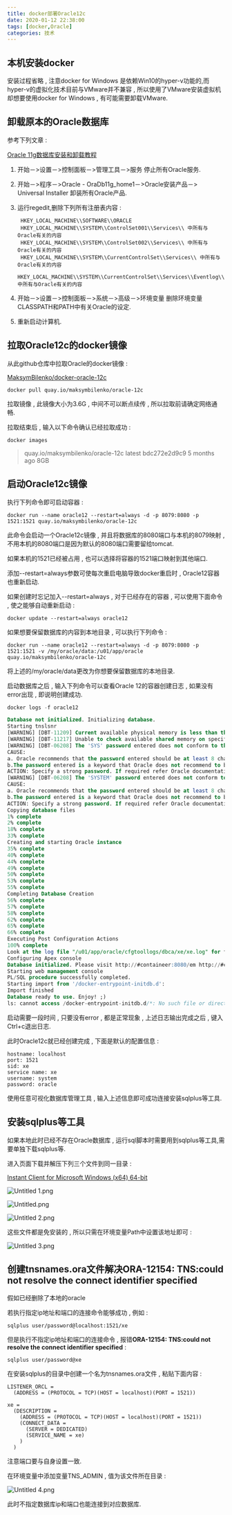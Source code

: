 ```yaml
---
title: docker部署Oracle12c
date: 2020-01-12 22:38:00
tags: [docker,Oracle]
categories: 技术
---
```


## 本机安装docker

安装过程省略 , 注意docker for Windows 是依赖Win10的hyper-v功能的,而hyper-v的虚拟化技术目前与VMware并不兼容 , 所以使用了VMware安装虚拟机却想要使用docker for Windows , 有可能需要卸载VMware.

## 卸载原本的Oracle数据库

参考下列文章 :

[Oracle 11g数据库安装和卸载教程](https://zhuanlan.zhihu.com/p/34256436)

1. 开始－>设置－>控制面板－>管理工具－>服务 停止所有Oracle服务.

2. 开始－>程序－>Oracle - OraDb11g_home1－>Oracle安装产品－> Universal Installer 卸装所有Oracle产品.

3. 运行regedit,删除下列所有注册表内容 :

   ```
    HKEY_LOCAL_MACHINE\\SOFTWARE\\ORACLE
    HKEY_LOCAL_MACHINE\\SYSTEM\\ControlSet001\\Services\\ 中所有与Oracle有关的内容
    HKEY_LOCAL_MACHINE\\SYSTEM\\ControlSet002\\Services\\ 中所有与Oracle有关的内容
    HKEY_LOCAL_MACHINE\\SYSTEM\\CurrentControlSet\\Services\\ 中所有与Oracle有关的内容
    HKEY_LOCAL_MACHINE\\SYSTEM\\CurrentControlSet\\Services\\Eventlog\\Application\\ 中所有与Oracle有关的内容
   ```

4. 开始－>设置－>控制面板－>系统－>高级－>环境变量 删除环境变量CLASSPATH和PATH中有关Oracle的设定.

5. 重新启动计算机.

<!-- more -->

## 拉取Oracle12c的docker镜像

从此github仓库中拉取Oracle的docker镜像 :

[MaksymBilenko/docker-oracle-12c](https://github.com/MaksymBilenko/docker-oracle-12c)

```shell
docker pull quay.io/maksymbilenko/oracle-12c
```

拉取镜像 , 此镜像大小为3.6G , 中间不可以断点续传 , 所以拉取前请确定网络通畅.

拉取结束后 , 输入以下命令确认已经拉取成功 : 

```shell
docker images
```

> quay.io/maksymbilenko/oracle-12c                       latest              bdc272e2d9c9        5 months ago        8GB

## 启动Oracle12c镜像

执行下列命令即可启动容器 :

```shell
docker run --name oracle12 --restart=always -d -p 8079:8080 -p 1521:1521 quay.io/maksymbilenko/oracle-12c
```

此命令会启动一个Oracle12c镜像 , 并且将数据库的8080端口与本机的8079映射 , 不用本机的8080端口是因为默认的8080端口需要留给tomcat.

如果本机的1521已经被占用 , 也可以选择将容器的1521端口映射到其他端口.

添加--restart=always参数可使每次重启电脑导致docker重启时 , Oracle12容器也重新启动.

如果创建时忘记加入--restart=always , 对于已经存在的容器 , 可以使用下面命令 , 使之能够自动重新启动 :

```shell
docker update --restart=always oracle12
```

如果想要保留数据库的内容到本地目录 , 可以执行下列命令 :

```shell
docker run --name oracle12 --restart=always -d -p 8079:8080 -p 1521:1521 -v /my/oracle/data:/u01/app/oracle quay.io/maksymbilenko/oracle-12c
```

将上述的/my/oracle/data更改为你想要保留数据库的本地目录.

启动数据库之后 , 输入下列命令可以查看Oracle 12的容器创建日志 , 如果没有error出现 , 即说明创建成功.

```sql
docker logs -f oracle12

Database not initialized. Initializing database.
Starting tnslsnr
[WARNING] [DBT-11209] Current available physical memory is less than the required physical memory (2,048MB) for creating the database.
[WARNING] [DBT-11217] Unable to check available shared memory on specified node(s) (b68f267b42c8).
[WARNING] [DBT-06208] The 'SYS' password entered does not conform to the Oracle recommended standards.
CAUSE:
a. Oracle recommends that the password entered should be at least 8 characters in length, contain at least 1 uppercase character, 1 lower case character and 1 digit [0-9].
b.The password entered is a keyword that Oracle does not recommend to be used as password
ACTION: Specify a strong password. If required refer Oracle documentation for guidelines.
[WARNING] [DBT-06208] The 'SYSTEM' password entered does not conform to the Oracle recommended standards.
CAUSE:
a. Oracle recommends that the password entered should be at least 8 characters in length, contain at least 1 uppercase character, 1 lower case character and 1 digit [0-9].
b.The password entered is a keyword that Oracle does not recommend to be used as password
ACTION: Specify a strong password. If required refer Oracle documentation for guidelines.
Copying database files
1% complete
2% complete
18% complete
33% complete
Creating and starting Oracle instance
35% complete
40% complete
44% complete
49% complete
50% complete
53% complete
55% complete
Completing Database Creation
56% complete
57% complete
58% complete
62% complete
65% complete
66% complete
Executing Post Configuration Actions
100% complete
Look at the log file "/u01/app/oracle/cfgtoollogs/dbca/xe/xe.log" for further details.
Configuring Apex console
Database initialized. Please visit http://#containeer:8080/em http://#containeer:8080/apex for extra configuration if needed
Starting web management console
PL/SQL procedure successfully completed.
Starting import from '/docker-entrypoint-initdb.d':
Import finished
Database ready to use. Enjoy! ;)
ls: cannot access /docker-entrypoint-initdb.d/*: No such file or directory
```

启动需要一段时间 , 只要没有error , 都是正常现象 , 上述日志输出完成之后 , 键入Ctrl+c退出日志.

此时Oracle12c就已经创建完成 , 下面是默认的配置信息 :

```
hostname: localhost
port: 1521
sid: xe
service name: xe
username: system
password: oracle
```

使用任意可视化数据库管理工具 , 输入上述信息即可成功连接安装sqlplus等工具.

## 安装sqlplus等工具

如果本地此时已经不存在Oracle数据库 , 运行sql脚本时需要用到sqlplus等工具,需要单独下载sqlplus等.

进入页面下载并解压下列三个文件到同一目录 :

[Instant Client for Microsoft Windows (x64) 64-bit](https://www.oracle.com/database/technologies/instant-client/winx64-64-downloads.html)

![Untitled _1_.png](https://i.loli.net/2020/01/12/4L5wXhUnZ6Qy1kI.png)

![Untitled.png](https://i.loli.net/2020/01/12/UIVj2FXTCetY3k1.png)

![Untitled _2_.png](https://i.loli.net/2020/01/12/p7uDmBvqjdKP4Mi.png)

这些文件都是免安装的 , 所以只需在环境变量Path中设置该地址即可 :

![Untitled _3_.png](https://i.loli.net/2020/01/12/LYpnoesHA7URDgm.png)

## 创建tnsnames.ora文件解决ORA-12154: TNS:could not resolve the connect identifier specified

假如已经删除了本地的oracle

若执行指定ip地址和端口的连接命令能够成功 , 例如 :

```shell
sqlplus user/password@localhost:1521/xe
```

但是执行不指定ip地址和端口的连接命令 , 报错**ORA-12154: TNS:could not resolve the connect identifier specified** :

```shell
sqlplus user/password@xe
```

在安装sqlplus的目录中创建一个名为tnsnames.ora文件 , 粘贴下面内容 :

```
LISTENER_ORCL =
  (ADDRESS = (PROTOCOL = TCP)(HOST = localhost)(PORT = 1521))

xe =
  (DESCRIPTION =
    (ADDRESS = (PROTOCOL = TCP)(HOST = localhost)(PORT = 1521))
    (CONNECT_DATA =
      (SERVER = DEDICATED)
      (SERVICE_NAME = xe)
    )
  )
```

注意端口要与自身设置一致.

在环境变量中添加变量TNS_ADMIN , 值为该文件所在目录 :

![Untitled _4_.png](https://i.loli.net/2020/01/12/nde2MIVhjkOQF4C.png)

此时不指定数据库ip和端口也能连接到对应数据库.